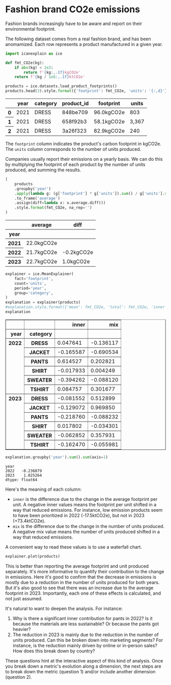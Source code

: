# Fashion brand CO2e emissions

Fashion brands increasingly have to be aware and report on their environmental footprint.

The following dataset comes from a real fashion brand, and has been anomamized. Each row represents a product manufactured in a given year.


```python
import icanexplain as ice

def fmt_CO2e(kg):
    if abs(kg) < 1e3:
        return f'{kg:,.1f}kgCO2e'
    return f'{kg / 1e6:,.1f}ktCO2e'

products = ice.datasets.load_product_footprints()
products.head(3).style.format({'footprint': fmt_CO2e, 'units': '{:,d}'})
```




<style type="text/css">
</style>
<table id="T_87d80">
  <thead>
    <tr>
      <th class="blank level0" >&nbsp;</th>
      <th id="T_87d80_level0_col0" class="col_heading level0 col0" >year</th>
      <th id="T_87d80_level0_col1" class="col_heading level0 col1" >category</th>
      <th id="T_87d80_level0_col2" class="col_heading level0 col2" >product_id</th>
      <th id="T_87d80_level0_col3" class="col_heading level0 col3" >footprint</th>
      <th id="T_87d80_level0_col4" class="col_heading level0 col4" >units</th>
    </tr>
  </thead>
  <tbody>
    <tr>
      <th id="T_87d80_level0_row0" class="row_heading level0 row0" >0</th>
      <td id="T_87d80_row0_col0" class="data row0 col0" >2021</td>
      <td id="T_87d80_row0_col1" class="data row0 col1" >DRESS</td>
      <td id="T_87d80_row0_col2" class="data row0 col2" >848be709</td>
      <td id="T_87d80_row0_col3" class="data row0 col3" >96.0kgCO2e</td>
      <td id="T_87d80_row0_col4" class="data row0 col4" >803</td>
    </tr>
    <tr>
      <th id="T_87d80_level0_row1" class="row_heading level0 row1" >1</th>
      <td id="T_87d80_row1_col0" class="data row1 col0" >2021</td>
      <td id="T_87d80_row1_col1" class="data row1 col1" >DRESS</td>
      <td id="T_87d80_row1_col2" class="data row1 col2" >658f92b3</td>
      <td id="T_87d80_row1_col3" class="data row1 col3" >58.1kgCO2e</td>
      <td id="T_87d80_row1_col4" class="data row1 col4" >3,367</td>
    </tr>
    <tr>
      <th id="T_87d80_level0_row2" class="row_heading level0 row2" >2</th>
      <td id="T_87d80_row2_col0" class="data row2 col0" >2021</td>
      <td id="T_87d80_row2_col1" class="data row2 col1" >DRESS</td>
      <td id="T_87d80_row2_col2" class="data row2 col2" >3a26f323</td>
      <td id="T_87d80_row2_col3" class="data row2 col3" >82.9kgCO2e</td>
      <td id="T_87d80_row2_col4" class="data row2 col4" >240</td>
    </tr>
  </tbody>
</table>




The `footprint` column indicates the product's carbon footprint in kgCO2e. The `units` column corresponds to the number of units produced.

Companies usually report their emissions on a yearly basis. We can do this by multiplying the footprint of each product by the number of units produced, and summing the results.


```python
(
    products
    .groupby('year')
    .apply(lambda g: (g['footprint'] * g['units']).sum() / g['units'].sum(), include_groups=False)
    .to_frame('average')
    .assign(diff=lambda x: x.average.diff())
    .style.format(fmt_CO2e, na_rep='')
)
```




<style type="text/css">
</style>
<table id="T_ecb7f">
  <thead>
    <tr>
      <th class="blank level0" >&nbsp;</th>
      <th id="T_ecb7f_level0_col0" class="col_heading level0 col0" >average</th>
      <th id="T_ecb7f_level0_col1" class="col_heading level0 col1" >diff</th>
    </tr>
    <tr>
      <th class="index_name level0" >year</th>
      <th class="blank col0" >&nbsp;</th>
      <th class="blank col1" >&nbsp;</th>
    </tr>
  </thead>
  <tbody>
    <tr>
      <th id="T_ecb7f_level0_row0" class="row_heading level0 row0" >2021</th>
      <td id="T_ecb7f_row0_col0" class="data row0 col0" >22.0kgCO2e</td>
      <td id="T_ecb7f_row0_col1" class="data row0 col1" ></td>
    </tr>
    <tr>
      <th id="T_ecb7f_level0_row1" class="row_heading level0 row1" >2022</th>
      <td id="T_ecb7f_row1_col0" class="data row1 col0" >21.7kgCO2e</td>
      <td id="T_ecb7f_row1_col1" class="data row1 col1" >-0.2kgCO2e</td>
    </tr>
    <tr>
      <th id="T_ecb7f_level0_row2" class="row_heading level0 row2" >2023</th>
      <td id="T_ecb7f_row2_col0" class="data row2 col0" >22.7kgCO2e</td>
      <td id="T_ecb7f_row2_col1" class="data row2 col1" >1.0kgCO2e</td>
    </tr>
  </tbody>
</table>





```python
explainer = ice.MeanExplainer(
    fact='footprint',
    count='units',
    period='year',
    group='category',
)
explanation = explainer(products)
#explanation.style.format({'mean': fmt_CO2e, 'total': fmt_CO2e, 'inner': fmt_CO2e, 'mix': fmt_CO2e}, na_rep='')
explanation
```




<div>
<style scoped>
    .dataframe tbody tr th:only-of-type {
        vertical-align: middle;
    }

    .dataframe tbody tr th {
        vertical-align: top;
    }

    .dataframe thead th {
        text-align: right;
    }
</style>
<table border="1" class="dataframe">
  <thead>
    <tr style="text-align: right;">
      <th></th>
      <th></th>
      <th>inner</th>
      <th>mix</th>
    </tr>
    <tr>
      <th>year</th>
      <th>category</th>
      <th></th>
      <th></th>
    </tr>
  </thead>
  <tbody>
    <tr>
      <th rowspan="6" valign="top">2022</th>
      <th>DRESS</th>
      <td>0.047641</td>
      <td>-0.136117</td>
    </tr>
    <tr>
      <th>JACKET</th>
      <td>-0.165587</td>
      <td>-0.690534</td>
    </tr>
    <tr>
      <th>PANTS</th>
      <td>0.614527</td>
      <td>0.202821</td>
    </tr>
    <tr>
      <th>SHIRT</th>
      <td>-0.017933</td>
      <td>0.004249</td>
    </tr>
    <tr>
      <th>SWEATER</th>
      <td>-0.394262</td>
      <td>-0.088120</td>
    </tr>
    <tr>
      <th>TSHIRT</th>
      <td>0.084757</td>
      <td>0.301677</td>
    </tr>
    <tr>
      <th rowspan="6" valign="top">2023</th>
      <th>DRESS</th>
      <td>-0.081552</td>
      <td>0.512899</td>
    </tr>
    <tr>
      <th>JACKET</th>
      <td>-0.129072</td>
      <td>0.969850</td>
    </tr>
    <tr>
      <th>PANTS</th>
      <td>-0.218760</td>
      <td>-0.088232</td>
    </tr>
    <tr>
      <th>SHIRT</th>
      <td>0.017802</td>
      <td>-0.034301</td>
    </tr>
    <tr>
      <th>SWEATER</th>
      <td>-0.062852</td>
      <td>0.357931</td>
    </tr>
    <tr>
      <th>TSHIRT</th>
      <td>-0.162470</td>
      <td>-0.055981</td>
    </tr>
  </tbody>
</table>
</div>




```python
explanation.groupby('year').sum().sum(axis=1)
```




    year
    2022   -0.236879
    2023    1.025264
    dtype: float64



Here's the meaning of each column:

- `inner` is the difference due to the change in the average footprint per unit. A negative inner values means the footprint per unit shifted in a way that reduced emissions. For instance, low emission products seem to have been prioritized in 2022 (-17.5ktCO2e), but not in 2023 (+73.4ktCO2e).
- `mix` is the difference due to the change in the number of units produced. A negative mix value means the number of units produced shifted in a way that reduced emissions.

A convenient way to read these values is to use a waterfall chart.


```python
explainer.plot(products)
```





<style>
  #altair-viz-67f11986abc44bb5b28d56106ff594bf.vega-embed {
    width: 100%;
    display: flex;
  }

  #altair-viz-67f11986abc44bb5b28d56106ff594bf.vega-embed details,
  #altair-viz-67f11986abc44bb5b28d56106ff594bf.vega-embed details summary {
    position: relative;
  }
</style>
<div id="altair-viz-67f11986abc44bb5b28d56106ff594bf"></div>
<script type="text/javascript">
  var VEGA_DEBUG = (typeof VEGA_DEBUG == "undefined") ? {} : VEGA_DEBUG;
  (function(spec, embedOpt){
    let outputDiv = document.currentScript.previousElementSibling;
    if (outputDiv.id !== "altair-viz-67f11986abc44bb5b28d56106ff594bf") {
      outputDiv = document.getElementById("altair-viz-67f11986abc44bb5b28d56106ff594bf");
    }
    const paths = {
      "vega": "https://cdn.jsdelivr.net/npm/vega@5?noext",
      "vega-lib": "https://cdn.jsdelivr.net/npm/vega-lib?noext",
      "vega-lite": "https://cdn.jsdelivr.net/npm/vega-lite@5.17.0?noext",
      "vega-embed": "https://cdn.jsdelivr.net/npm/vega-embed@6?noext",
    };

    function maybeLoadScript(lib, version) {
      var key = `${lib.replace("-", "")}_version`;
      return (VEGA_DEBUG[key] == version) ?
        Promise.resolve(paths[lib]) :
        new Promise(function(resolve, reject) {
          var s = document.createElement('script');
          document.getElementsByTagName("head")[0].appendChild(s);
          s.async = true;
          s.onload = () => {
            VEGA_DEBUG[key] = version;
            return resolve(paths[lib]);
          };
          s.onerror = () => reject(`Error loading script: ${paths[lib]}`);
          s.src = paths[lib];
        });
    }

    function showError(err) {
      outputDiv.innerHTML = `<div class="error" style="color:red;">${err}</div>`;
      throw err;
    }

    function displayChart(vegaEmbed) {
      vegaEmbed(outputDiv, spec, embedOpt)
        .catch(err => showError(`Javascript Error: ${err.message}<br>This usually means there's a typo in your chart specification. See the javascript console for the full traceback.`));
    }

    if(typeof define === "function" && define.amd) {
      requirejs.config({paths});
      require(["vega-embed"], displayChart, err => showError(`Error loading script: ${err.message}`));
    } else {
      maybeLoadScript("vega", "5")
        .then(() => maybeLoadScript("vega-lite", "5.17.0"))
        .then(() => maybeLoadScript("vega-embed", "6"))
        .catch(showError)
        .then(() => displayChart(vegaEmbed));
    }
  })({"config": {"view": {"continuousWidth": 300, "continuousHeight": 300}}, "layer": [{"data": {"name": "data-242fb01f675a7449bfae6fe3be21401d"}, "mark": {"type": "bar"}, "encoding": {"tooltip": [{"field": "total", "type": "quantitative"}], "x": {"field": "total", "type": "quantitative"}, "y": {"field": "label", "sort": null, "type": "ordinal"}}, "name": "view_1"}, {"data": {"name": "data-0404f28059e953832bec1209b4f842bc"}, "mark": {"type": "bar"}, "encoding": {"color": {"field": "is_positive", "legend": null, "scale": {"domain": [true, false], "range": ["green", "red"]}, "type": "nominal"}, "tooltip": [{"field": "year", "type": "quantitative"}, {"field": "category", "type": "nominal"}, {"field": "kind", "type": "nominal"}, {"field": "impact", "type": "quantitative"}], "x": {"axis": {"title": "footprint"}, "field": "start", "type": "quantitative"}, "x2": {"field": "end"}, "y": {"axis": {"title": null}, "field": "label", "sort": null, "type": "ordinal"}}}, {"data": {"name": "data-fc12db6576e26917b3997c993f164d30"}, "mark": {"type": "bar"}, "encoding": {"tooltip": [{"field": "total", "type": "quantitative"}], "x": {"field": "total", "type": "quantitative"}, "y": {"field": "label", "sort": null, "type": "ordinal"}}}, {"data": {"name": "data-ebcd48c22dfff6f4059b7824a40fa780"}, "mark": {"type": "bar"}, "encoding": {"color": {"field": "is_positive", "legend": null, "scale": {"domain": [true, false], "range": ["green", "red"]}, "type": "nominal"}, "tooltip": [{"field": "year", "type": "quantitative"}, {"field": "category", "type": "nominal"}, {"field": "kind", "type": "nominal"}, {"field": "impact", "type": "quantitative"}], "x": {"axis": {"title": "footprint"}, "field": "start", "type": "quantitative"}, "x2": {"field": "end"}, "y": {"axis": {"title": null}, "field": "label", "sort": null, "type": "ordinal"}}}, {"data": {"name": "data-f28063f888fbd67e94d16ee44839474a"}, "mark": {"type": "bar"}, "encoding": {"tooltip": [{"field": "total", "type": "quantitative"}], "x": {"field": "total", "type": "quantitative"}, "y": {"field": "label", "sort": null, "type": "ordinal"}}}], "params": [{"name": "param_1", "select": {"type": "interval", "encodings": ["x", "y"]}, "bind": "scales", "views": ["view_1"]}], "$schema": "https://vega.github.io/schema/vega-lite/v5.17.0.json", "datasets": {"data-242fb01f675a7449bfae6fe3be21401d": [{"label": [2021], "total": 21.95027759780389}], "data-0404f28059e953832bec1209b4f842bc": [{"year": 2022, "category": "PANTS", "impact": 0.6145273388886315, "kind": "inner", "end": 22.56480493669252, "start": 21.95027759780389, "label": "2022 \u2022 PANTS \u2022 inner", "is_positive": true}, {"year": 2022, "category": "TSHIRT", "impact": 0.30167724893309866, "kind": "mix", "end": 22.86648218562562, "start": 22.56480493669252, "label": "2022 \u2022 TSHIRT \u2022 mix", "is_positive": true}, {"year": 2022, "category": "PANTS", "impact": 0.2028211345999768, "kind": "mix", "end": 23.069303320225597, "start": 22.86648218562562, "label": "2022 \u2022 PANTS \u2022 mix", "is_positive": true}, {"year": 2022, "category": "TSHIRT", "impact": 0.08475665867342684, "kind": "inner", "end": 23.154059978899024, "start": 23.069303320225597, "label": "2022 \u2022 TSHIRT \u2022 inner", "is_positive": true}, {"year": 2022, "category": "DRESS", "impact": 0.04764107525793142, "kind": "inner", "end": 23.201701054156956, "start": 23.154059978899024, "label": "2022 \u2022 DRESS \u2022 inner", "is_positive": true}, {"year": 2022, "category": "SHIRT", "impact": 0.004249415405470712, "kind": "mix", "end": 23.205950469562424, "start": 23.201701054156956, "label": "2022 \u2022 SHIRT \u2022 mix", "is_positive": true}, {"year": 2022, "category": "SHIRT", "impact": -0.017932535305564764, "kind": "inner", "end": 23.188017934256862, "start": 23.205950469562424, "label": "2022 \u2022 SHIRT \u2022 inner", "is_positive": false}, {"year": 2022, "category": "SWEATER", "impact": -0.08811989002715365, "kind": "mix", "end": 23.099898044229707, "start": 23.188017934256862, "label": "2022 \u2022 SWEATER \u2022 mix", "is_positive": false}, {"year": 2022, "category": "DRESS", "impact": -0.13611661127961636, "kind": "mix", "end": 22.963781432950093, "start": 23.099898044229707, "label": "2022 \u2022 DRESS \u2022 mix", "is_positive": false}, {"year": 2022, "category": "JACKET", "impact": -0.16558724703683306, "kind": "inner", "end": 22.798194185913257, "start": 22.963781432950093, "label": "2022 \u2022 JACKET \u2022 inner", "is_positive": false}, {"year": 2022, "category": "SWEATER", "impact": -0.39426152927404745, "kind": "inner", "end": 22.40393265663921, "start": 22.798194185913257, "label": "2022 \u2022 SWEATER \u2022 inner", "is_positive": false}, {"year": 2022, "category": "JACKET", "impact": -0.6905343501362712, "kind": "mix", "end": 21.71339830650294, "start": 22.40393265663921, "label": "2022 \u2022 JACKET \u2022 mix", "is_positive": false}], "data-fc12db6576e26917b3997c993f164d30": [{"label": [2022], "total": 21.713398306502945}], "data-ebcd48c22dfff6f4059b7824a40fa780": [{"year": 2023, "category": "JACKET", "impact": 0.9698501184475561, "kind": "mix", "end": 22.683248424950502, "start": 21.713398306502945, "label": "2023 \u2022 JACKET \u2022 mix", "is_positive": true}, {"year": 2023, "category": "DRESS", "impact": 0.5128989262972464, "kind": "mix", "end": 23.19614735124775, "start": 22.683248424950502, "label": "2023 \u2022 DRESS \u2022 mix", "is_positive": true}, {"year": 2023, "category": "SWEATER", "impact": 0.3579306618365037, "kind": "mix", "end": 23.55407801308425, "start": 23.19614735124775, "label": "2023 \u2022 SWEATER \u2022 mix", "is_positive": true}, {"year": 2023, "category": "SHIRT", "impact": 0.017802295811369558, "kind": "inner", "end": 23.571880308895622, "start": 23.55407801308425, "label": "2023 \u2022 SHIRT \u2022 inner", "is_positive": true}, {"year": 2023, "category": "SHIRT", "impact": -0.034300793942507526, "kind": "mix", "end": 23.537579514953112, "start": 23.571880308895622, "label": "2023 \u2022 SHIRT \u2022 mix", "is_positive": false}, {"year": 2023, "category": "TSHIRT", "impact": -0.05598069939020174, "kind": "mix", "end": 23.48159881556291, "start": 23.537579514953112, "label": "2023 \u2022 TSHIRT \u2022 mix", "is_positive": false}, {"year": 2023, "category": "SWEATER", "impact": -0.06285171538046565, "kind": "inner", "end": 23.418747100182447, "start": 23.48159881556291, "label": "2023 \u2022 SWEATER \u2022 inner", "is_positive": false}, {"year": 2023, "category": "DRESS", "impact": -0.08155163940547772, "kind": "inner", "end": 23.337195460776968, "start": 23.418747100182447, "label": "2023 \u2022 DRESS \u2022 inner", "is_positive": false}, {"year": 2023, "category": "PANTS", "impact": -0.08823155008199736, "kind": "mix", "end": 23.24896391069497, "start": 23.337195460776968, "label": "2023 \u2022 PANTS \u2022 mix", "is_positive": false}, {"year": 2023, "category": "JACKET", "impact": -0.12907195009877084, "kind": "inner", "end": 23.1198919605962, "start": 23.24896391069497, "label": "2023 \u2022 JACKET \u2022 inner", "is_positive": false}, {"year": 2023, "category": "TSHIRT", "impact": -0.16246975189864427, "kind": "inner", "end": 22.957422208697555, "start": 23.1198919605962, "label": "2023 \u2022 TSHIRT \u2022 inner", "is_positive": false}, {"year": 2023, "category": "PANTS", "impact": -0.21876005026772086, "kind": "inner", "end": 22.738662158429836, "start": 22.957422208697555, "label": "2023 \u2022 PANTS \u2022 inner", "is_positive": false}], "data-f28063f888fbd67e94d16ee44839474a": [{"label": [2023], "total": 22.738662158429833}]}}, {"mode": "vega-lite"});
</script>



This is better than reporting the average footprint and unit produced separately. It's more informative to quantify their contribution to the change in emissions. Here it's good to confirm that the decrease in emissions is mostly due to a reduction in the number of units produced for both years. But it's also good to see that there was an increase due to the average footprint in 2023. Importantly, each one of these effects is calculated, and not just assumed.

It's natural to want to deepen the analysis. For instance:

1. Why is there a significant inner contribution for pants in 2022? Is it because the materials are less sustainable? Or because the pants got heavier?
2. The reduction in 2023 is mainly due to the reduction in the number of units produced. Can this be broken down into marketing segments? For instance, is the reduction mainly driven by online or in-person sales? How does this break down by country?

These questions hint at the interactive aspect of this kind of analysis. Once you break down a metric's evolution along a dimension, the next steps are to break down the metric (question 1) and/or include another dimension (question 2).
